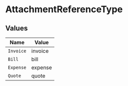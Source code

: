# AttachmentReferenceType


## Values

| Name      | Value     |
| --------- | --------- |
| `Invoice` | invoice   |
| `Bill`    | bill      |
| `Expense` | expense   |
| `Quote`   | quote     |